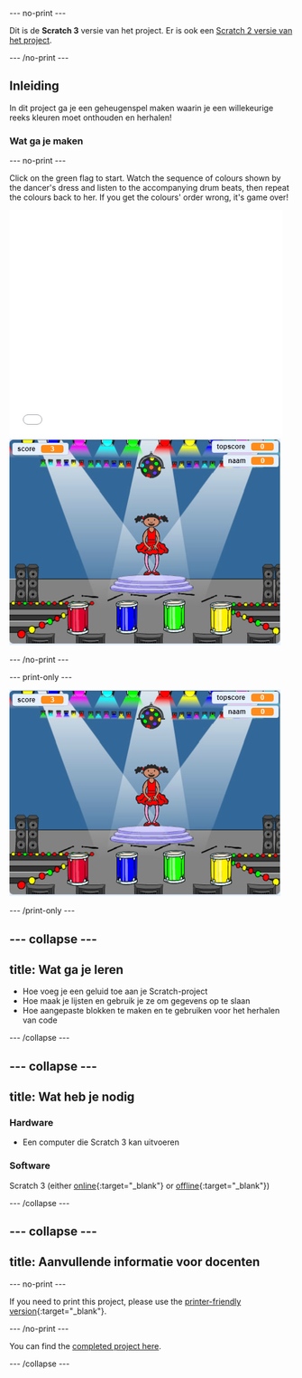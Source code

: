 \--- no-print \---

Dit is de **Scratch 3** versie van het project. Er is ook een [Scratch 2 versie van het project](https://projects.raspberrypi.org/en/projects/memory-scratch2).

\--- /no-print \---

## Inleiding

In dit project ga je een geheugenspel maken waarin je een willekeurige reeks kleuren moet onthouden en herhalen!

### Wat ga je maken

\--- no-print \---

Click on the green flag to start. Watch the sequence of colours shown by the dancer's dress and listen to the accompanying drum beats, then repeat the colours back to her. If you get the colours' order wrong, it's game over!

<div class="scratch-preview">
  <iframe allowtransparency="true" width="485" height="402" src="//scratch.mit.edu/projects/embed/284452634/?autostart=false" frameborder="0" allowfullscreen scrolling="no" mark="crwd-mark"></iframe> <img src="images/screenshot.png" />
</div>

\--- /no-print \---

\--- print-only \---

![screenshot of finished game](images/screenshot.png)

\--- /print-only \---

## \--- collapse \---

## title: Wat ga je leren

+ Hoe voeg je een geluid toe aan je Scratch-project
+ Hoe maak je lijsten en gebruik je ze om gegevens op te slaan
+ Hoe aangepaste blokken te maken en te gebruiken voor het herhalen van code

\--- /collapse \---

## \--- collapse \---

## title: Wat heb je nodig

### Hardware

+ Een computer die Scratch 3 kan uitvoeren

### Software

Scratch 3 (either [online](https://rpf.io/scratchon){:target="_blank"} or [offline](https://rpf.io/scratchoff){:target="_blank"})

\--- /collapse \---

## \--- collapse \---

## title: Aanvullende informatie voor docenten

\--- no-print \---

If you need to print this project, please use the [printer-friendly version](https://projects.raspberrypi.org/en/projects/memory/print){:target="_blank"}.

\--- /no-print \---

You can find the [completed project here](http://rpf.io/p/en/memory-get).

\--- /collapse \---